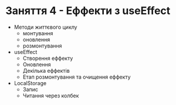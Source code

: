 # Заняття 4 - Еффекти з useEffect

- Методи життєвого циклу
  - монтування
  - оновлення
  - розмонтування
- useEffect
  - Створення еффекту
  - Оновлення
  - Декілька еффектів
  - Етап розмонтування та очищення еффекту
- LocalStorage
  - Запис
  - Читання через колбек
